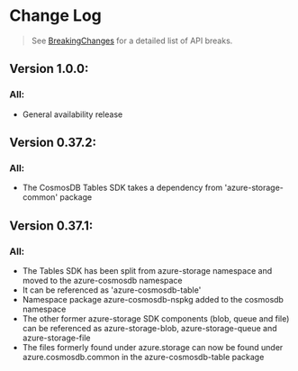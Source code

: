 # Change Log

> See [BreakingChanges](BreakingChanges.md) for a detailed list of API breaks.

## Version 1.0.0:

### All:
- General availability release

## Version 0.37.2:

### All:
- The CosmosDB Tables SDK takes a dependency from 'azure-storage-common' package

## Version 0.37.1:
    
### All:
- The Tables SDK has been split from azure-storage namespace and moved to the azure-cosmosdb namespace
- It can be referenced as 'azure-cosmosdb-table'
- Namespace package azure-cosmosdb-nspkg added to the cosmosdb namespace
- The other former azure-storage SDK components (blob, queue and file) can be referenced as azure-storage-blob,
azure-storage-queue and azure-storage-file
- The files formerly found under azure.storage can now be found under azure.cosmosdb.common in the azure-cosmosdb-table package

